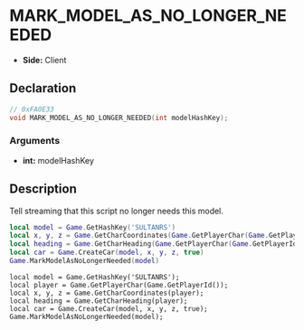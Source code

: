 # MARK_MODEL_AS_NO_LONGER_NEEDED
- **Side:** Client

## Declaration
```cpp
// 0xFA0E33
void MARK_MODEL_AS_NO_LONGER_NEEDED(int modelHashKey);
```

### Arguments
- **int:** modelHashKey

## Description
Tell streaming that this script no longer needs this model.

```lua
local model = Game.GetHashKey('SULTANRS')
local x, y, z = Game.GetCharCoordinates(Game.GetPlayerChar(Game.GetPlayerId()))
local heading = Game.GetCharHeading(Game.GetPlayerChar(Game.GetPlayerId()))
local car = Game.CreateCar(model, x, y, z, true)
Game.MarkModelAsNoLongerNeeded(model)
```

```squirrel
local model = Game.GetHashKey('SULTANRS');
local player = Game.GetPlayerChar(Game.GetPlayerId());
local x, y, z = Game.GetCharCoordinates(player);
local heading = Game.GetCharHeading(player);
local car = Game.CreateCar(model, x, y, z, true);
Game.MarkModelAsNoLongerNeeded(model);
```